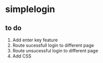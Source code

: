 # simplelogin
## to do
1. Add enter key feature
2. Route sucessfull login to different page
3. Route unsucessful login to different page
4. Add CSS 
